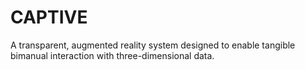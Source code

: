 # CAPTIVE
  A transparent, augmented reality system designed to enable tangible bimanual interaction with three-dimensional data.
